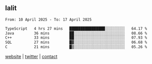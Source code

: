 ## lalit

<!--START_SECTION:waka-->

```txt
From: 10 April 2025 - To: 17 April 2025

TypeScript   4 hrs 27 mins   ████████████████░░░░░░░░░   64.17 %
Java         36 mins         ██░░░░░░░░░░░░░░░░░░░░░░░   08.66 %
C++          33 mins         ██░░░░░░░░░░░░░░░░░░░░░░░   07.93 %
SQL          27 mins         █▓░░░░░░░░░░░░░░░░░░░░░░░   06.68 %
C            21 mins         █▒░░░░░░░░░░░░░░░░░░░░░░░   05.26 %
```

<!--END_SECTION:waka-->

[website](https://lalit.sh) | [twitter](https://x.com/@lalitcodes) | [contact](https://lalit.sh/contact)
